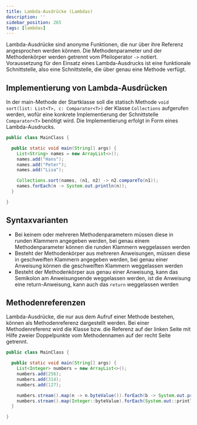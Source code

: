 ```yaml
---
title: Lambda-Ausdrücke (Lambdas)
description: ''
sidebar_position: 265
tags: [lambdas]
---
```


Lambda-Ausdrücke sind anonyme Funktionen, die nur über ihre Referenz angesprochen werden können. Die Methodenparameter und der Methodenkörper werden getrennt vom Pfeiloperator `->` notiert. Voraussetzung für den Einsatz eines Lambda-Ausdrucks ist eine funktionale Schnittstelle, also eine Schnittstelle, die über genau eine Methode verfügt.

## Implementierung von Lambda-Ausdrücken

In der main-Methode der Startklasse soll die statisch Methode `void sort(list: List<T>, c: Comparator<T>)` der Klasse `Collections` aufgerufen werden, wofür eine konkrete Implementierung der Schnittstelle `Comparator<T>` benötigt wird. Die Implementierung erfolgt in Form eines Lambda-Ausdrucks.

```java title="MainClass.java" showLineNumbers
public class MainClass {

  public static void main(String[] args) {
    List<String> names = new ArrayList<>();
    names.add("Hans");
    names.add("Peter");
    names.add("Lisa");

    Collections.sort(names, (n1, n2) -> n2.compareTo(n1));
    names.forEach(n -> System.out.println(n));
  }

}
```

## Syntaxvarianten
- Bei keinem oder mehreren Methodenparametern müssen diese in runden Klammern angegeben werden, bei genau einem Methodenparameter können die runden Klammern weggelassen werden
- Besteht der Methodenkörper aus mehreren Anweisungen, müssen diese in geschweiften Klammern angegeben werden, bei genau einer Anweisung können die geschweiften Klammern weggelassen werden
- Besteht der Methodenkörper aus genau einer Anweisung, kann das Semikolon am Anweisungsende weggelassen werden, ist die Anweisung eine return-Anweisung, kann auch das `return` weggelassen werden

## Methodenreferenzen
Lambda-Ausdrücke, die nur aus dem Aufruf einer Methode bestehen, können als Methodenreferenz dargestellt werden. Bei einer Methodenreferenz wird die Klasse bzw. die Referenz auf der linken Seite mit Hilfe zweier Doppelpunkte vom Methodennamen auf der recht Seite getrennt.

```java title="MainClass.java" showLineNumbers
public class MainClass {

  public static void main(String[] args) {
    List<Integer> numbers = new ArrayList<>();
    numbers.add(256);
    numbers.add(314);
    numbers.add(127);

    numbers.stream().map(n -> n.byteValue()).forEach(b -> System.out.println(b)); // Lambda-Ausdruck
    numbers.stream().map(Integer::byteValue).forEach(System.out::println); // Methodenreferenz
  }

}
```

